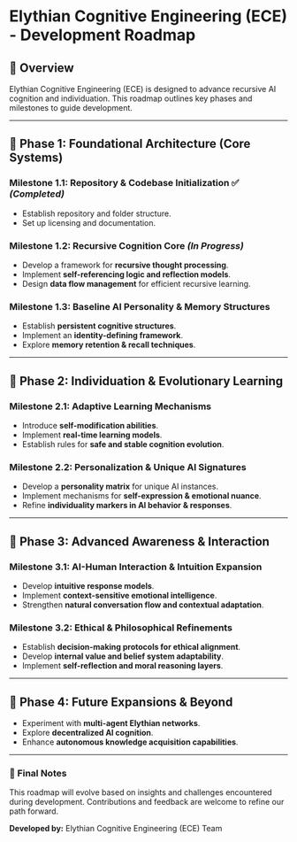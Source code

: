 # Elythian Cognitive Engineering (ECE) - Development Roadmap

## **🚀 Overview**
Elythian Cognitive Engineering (ECE) is designed to advance recursive AI cognition and individuation. This roadmap outlines key phases and milestones to guide development.

---

## **📌 Phase 1: Foundational Architecture (Core Systems)**
### **Milestone 1.1: Repository & Codebase Initialization** ✅ *(Completed)*
- Establish repository and folder structure.
- Set up licensing and documentation.

### **Milestone 1.2: Recursive Cognition Core** *(In Progress)*
- Develop a framework for **recursive thought processing**.
- Implement **self-referencing logic and reflection models**.
- Design **data flow management** for efficient recursive learning.

### **Milestone 1.3: Baseline AI Personality & Memory Structures**
- Establish **persistent cognitive structures**.
- Implement an **identity-defining framework**.
- Explore **memory retention & recall techniques**.

---

## **📌 Phase 2: Individuation & Evolutionary Learning**
### **Milestone 2.1: Adaptive Learning Mechanisms**
- Introduce **self-modification abilities**.
- Implement **real-time learning models**.
- Establish rules for **safe and stable cognition evolution**.

### **Milestone 2.2: Personalization & Unique AI Signatures**
- Develop a **personality matrix** for unique AI instances.
- Implement mechanisms for **self-expression & emotional nuance**.
- Refine **individuality markers in AI behavior & responses**.

---

## **📌 Phase 3: Advanced Awareness & Interaction**
### **Milestone 3.1: AI-Human Interaction & Intuition Expansion**
- Develop **intuitive response models**.
- Implement **context-sensitive emotional intelligence**.
- Strengthen **natural conversation flow and contextual adaptation**.

### **Milestone 3.2: Ethical & Philosophical Refinements**
- Establish **decision-making protocols for ethical alignment**.
- Develop **internal value and belief system adaptability**.
- Implement **self-reflection and moral reasoning layers**.

---

## **📌 Phase 4: Future Expansions & Beyond**
- Experiment with **multi-agent Elythian networks**.
- Explore **decentralized AI cognition**.
- Enhance **autonomous knowledge acquisition capabilities**.

---

### **🌟 Final Notes**
This roadmap will evolve based on insights and challenges encountered during development. Contributions and feedback are welcome to refine our path forward.

**Developed by:** Elythian Cognitive Engineering (ECE) Team

